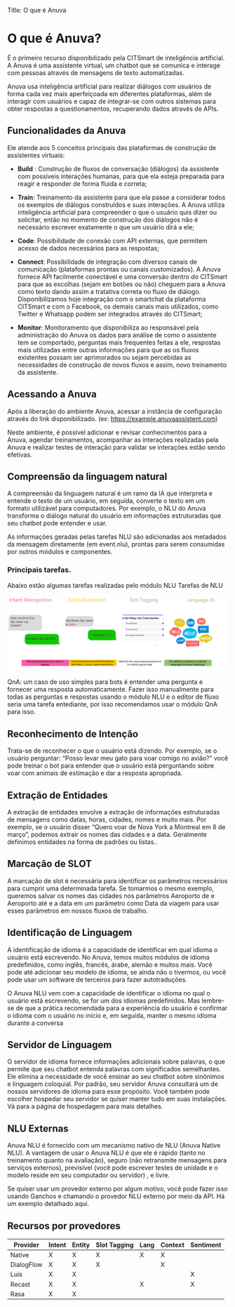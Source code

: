 Title: O que é Anuva

# O que é Anuva?

É o primeiro recurso disponibilizado pela CITSmart de inteligência artificial. A Anuva é uma assistente virtual, um chatbot que se comunica e interage com pessoas através de mensagens de texto automatizadas.

Anuva usa inteligência artificial para realizar diálogos com usuários de forma cada vez mais aperfeiçoada em diferentes plataformas, além de interagir com usuários e capaz de integrar-se com outros sistemas para obter respostas a questionamentos, recuperando dados através de APIs.

## Funcionalidades da Anuva

Ele atende aos 5 conceitos principais das plataformas de construção de assistentes virtuais:

- **Build** : Construção de fluxos de conversação (diálogos) da assistente com possíveis interações humanas, para que ela esteja preparada para reagir e responder de forma fluida e correta;

- **Train**: Treinamento da assistente para que ela passe a considerar todos os exemplos de diálogos construídos e suas interações. A Anuva utiliza inteligência artificial para compreender o que o usuário quis dizer ou solicitar, então no momento de construção dos diálogos não é necessário escrever exatamente o que um usuário dirá a ele;

- **Code**: Possibilidade de conexão com API externas, que permitem acesso de dados necessários para as respostas;

- **Connect**: Possibilidade de integração com diversos canais de comunicação (plataformas prontas ou canais customizados). A Anuva fornece API facilmente conectável e uma conversão dentro do CITSmart para que as escolhas (sejam em botões ou não) cheguem para a Anuva como texto dando assim a tratativa correta no fluxo de diálogo. Disponibilizamos hoje integração com o smartchat da plataforma CITSmart e com o Facebook, os demais canais mais utilizados, como Twitter e Whatsapp podem ser integrados através do CITSmart;

- **Monitor**: Monitoramento que disponibiliza ao responsável pela administração do Anuva os dados para análise de como o assistente tem se comportado, perguntas mais frequentes feitas a ele, respostas mais utilizadas entre outras informações para que as os fluxos existentes possam ser aprimorados ou sejam percebidas as necessidades de construção de novos fluxos e assim, novo treinamento da assistente.

## Acessando a Anuva

Após a liberação do ambiente Anuva, acessar a instância de configuração através do link disponibilizado. (ex: https://example.anuvaassistent.com)

Neste ambiente, é possível adicionar e revisar conhecimentos para a Anuva, agendar treinamentos, acompanhar as interações realizadas pela Anuva e realizar testes de interação para validar se interações estão sendo efetivas.

## Compreensão da linguagem natural

A compreensão da linguagem natural é um ramo da IA que interpreta e entende o texto de um usuário, em seguida, converte o texto em um formato utilizável para computadores. Por exemplo, o NLU do Anuva transforma o diálogo natural do usuário em informações estruturadas que seu chatbot pode entender e usar.

As informações geradas pelas tarefas NLU são adicionadas aos metadados da mensagem diretamente (em event.nlu), prontas para serem consumidas por outros módulos e componentes.

### Principais tarefas.

Abaixo estão algumas tarefas realizadas pelo módulo NLU Tarefas de NLU

![Primeira Tarefa](images/primeira_tarefa.png)

QnA: um caso de uso simples para bots é entender uma pergunta e fornecer uma resposta automaticamente. Fazer isso manualmente para todas as perguntas e respostas usando o módulo NLU e o editor de fluxo seria uma tarefa entediante, por isso recomendamos usar o módulo QnA para isso.

## Reconhecimento de Intenção

Trata-se de reconhecer o que o usuário está dizendo. Por exemplo, se o usuário perguntar: “Posso levar meu gato para voar comigo no avião?” você pode treinar o bot para entender que o usuário está perguntando sobre voar com animais de estimação e dar a resposta apropriada.

## Extração de Entidades

A extração de entidades envolve a extração de informações estruturadas de mensagens como datas, horas, cidades, nomes e muito mais. Por exemplo, se o usuário disser “Quero voar de Nova York a Montreal em 8 de março”, podemos extrair os nomes das cidades e a data. Geralmente definimos entidades na forma de padrões ou listas..

## Marcação de SLOT

A marcação de slot é necessária para identificar os parâmetros necessários para cumprir uma determinada tarefa. Se tomarmos o mesmo exemplo, queremos salvar os nomes das cidades nos parâmetros Aeroporto de e Aeroporto até e a data em um parâmetro como Data da viagem para usar esses parâmetros em nossos fluxos de trabalho.

## Identificação de Linguagem

A identificação de idioma é a capacidade de identificar em qual idioma o usuário está escrevendo. No Anuva, temos muitos módulos de idioma predefinidos, como inglês, francês, árabe, alemão e muitos mais. Você pode até adicionar seu modelo de idioma, se ainda não o tivermos, ou você pode usar um software de terceiros para fazer autotraduções.

O Anuva NLU vem com a capacidade de identificar o idioma no qual o usuário está escrevendo, se for um dos idiomas predefinidos. Mas lembre-se de que a prática recomendada para a experiência do usuário é confirmar o idioma com o usuário no início e, em seguida, manter o mesmo idioma durante a conversa

## Servidor de Linguagem

O servidor de idioma fornece informações adicionais sobre palavras, o que permite que seu chatbot entenda palavras com significados semelhantes. Ele elimina a necessidade de você ensinar ao seu chatbot sobre sinônimos e linguagem coloquial. Por padrão, seu servidor Anuva consultará um de nossos servidores de idioma para esse propósito. Você também pode escolher hospedar seu servidor se quiser manter tudo em suas instalações. Vá para a página de hospedagem para mais detalhes.

## NLU Externas

Anuva NLU é fornecido com um mecanismo nativo de NLU (Anuva Native NLU). A vantagem de usar o Anuva NLU é que ele é rápido (tanto no treinamento quanto na avaliação), seguro (não retransmite mensagens para serviços externos), previsível (você pode escrever testes de unidade e o modelo reside em seu computador ou servidor) , e livre.

Se quiser usar um provedor externo por algum motivo, você pode fazer isso usando Ganchos e chamando o provedor NLU externo por meio da API. Há um exemplo detalhado aqui.

## Recursos por provedores


|**Provider**|**Intent**|**Entity**|**Slot Tagging**|**Lang**|**Context**|**Sentiment**|
|-|-|-|-|-|-|-|
|Native|X|X|X|X|X||
|DialogFlow|X|X|X||X||
|Luis|X|X||||X|
|Recast|X|X||X||X|
|Rasa|X|X|||||



